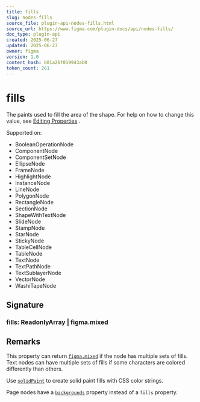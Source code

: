 ```yaml
---
title: fills
slug: nodes-fills
source_file: plugin-api-nodes-fills.html
source_url: https://www.figma.com/plugin-docs/api/nodes-fills/
doc_type: plugin-api
created: 2025-06-27
updated: 2025-06-27
owner: figma
version: 1.0
content_hash: b01a26f019943ab0
token_count: 261
---
```

# fills

The paints used to fill the area of the shape. For help on how to change this value, see [Editing Properties](/plugin-docs/editing-properties/)
.

 Supported on:

- BooleanOperationNode
- ComponentNode
- ComponentSetNode
- EllipseNode
- FrameNode
- HighlightNode
- InstanceNode
- LineNode
- PolygonNode
- RectangleNode
- SectionNode
- ShapeWithTextNode
- SlideNode
- StampNode
- StarNode
- StickyNode
- TableCellNode
- TableNode
- TextNode
- TextPathNode
- TextSublayerNode
- VectorNode
- WashiTapeNode

## Signature

### fills: ReadonlyArray | figma.mixed

## Remarks

This property can return [`figma.mixed`](/plugin-docs/api/properties/figma-mixed/)
 if the node has multiple sets of fills. Text nodes can have multiple sets of fills if some characters are colored differently than others.

Use [`solidPaint`](/plugin-docs/api/properties/figma-util-solidpaint/)
 to create solid paint fills with CSS color strings.

Page nodes have a [`backgrounds`](/plugin-docs/api/PageNode/#backgrounds)
 property instead of a `fills` property.